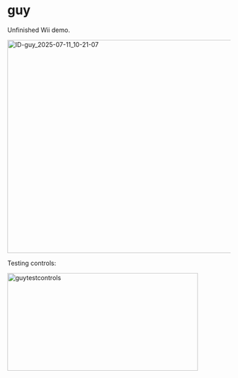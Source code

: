 # guy
Unfinished Wii demo. 

<img width="854" height="480" alt="ID-guy_2025-07-11_10-21-07" src="https://github.com/user-attachments/assets/1f91af38-767c-4861-9ef5-124e8d933278" />

Testing controls:

<img width="430" height="220" alt="guytestcontrols" src="https://github.com/user-attachments/assets/0edcb8cd-3074-4936-b7b8-779a653c9f92" />
